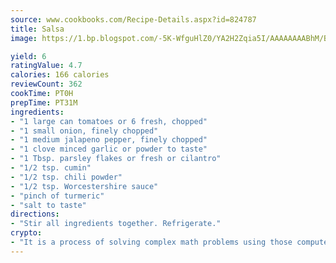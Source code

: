 ```yaml
---
source: www.cookbooks.com/Recipe-Details.aspx?id=824787
title: Salsa
image: https://1.bp.blogspot.com/-5K-WfguHlZ0/YA2H2Zqia5I/AAAAAAAABhM/Bdgu68p4aG0Q6jWdy3eGaUXSKw5p3sdxwCLcBGAsYHQ/s324/7.png

yield: 6
ratingValue: 4.7
calories: 166 calories
reviewCount: 362
cookTime: PT0H
prepTime: PT31M
ingredients:
- "1 large can tomatoes or 6 fresh, chopped"
- "1 small onion, finely chopped"
- "1 medium jalapeno pepper, finely chopped"
- "1 clove minced garlic or powder to taste"
- "1 Tbsp. parsley flakes or fresh or cilantro"
- "1/2 tsp. cumin"
- "1/2 tsp. chili powder"
- "1/2 tsp. Worcestershire sauce"
- "pinch of turmeric"
- "salt to taste"
directions:
- "Stir all ingredients together. Refrigerate."
crypto:
- "It is a process of solving complex math problems using those computers which run bitcoin software."
---
```

